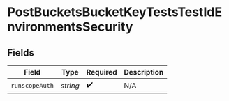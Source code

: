 # PostBucketsBucketKeyTestsTestIdEnvironmentsSecurity


## Fields

| Field              | Type               | Required           | Description        |
| ------------------ | ------------------ | ------------------ | ------------------ |
| `runscopeAuth`     | *string*           | :heavy_check_mark: | N/A                |